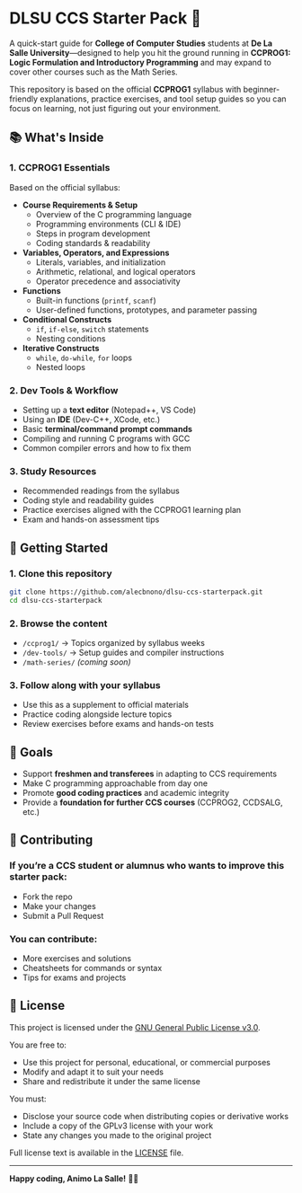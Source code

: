 # DLSU CCS Starter Pack 🎒

A quick-start guide for **College of Computer Studies** students at **De La Salle University**—designed to help you hit the ground running in **CCPROG1: Logic Formulation and Introductory Programming** and may expand to cover other courses such as the Math Series.

This repository is based on the official **CCPROG1** syllabus with beginner-friendly explanations, practice exercises, and tool setup guides so you can focus on learning, not just figuring out your environment.

## 📚 What's Inside

### 1. CCPROG1 Essentials

Based on the official syllabus:

- **Course Requirements & Setup**
  - Overview of the C programming language
  - Programming environments (CLI & IDE)
  - Steps in program development
  - Coding standards & readability
- **Variables, Operators, and Expressions**
  - Literals, variables, and initialization
  - Arithmetic, relational, and logical operators
  - Operator precedence and associativity
- **Functions**
  - Built-in functions (`printf`, `scanf`)
  - User-defined functions, prototypes, and parameter passing
- **Conditional Constructs**
  - `if`, `if-else`, `switch` statements
  - Nesting conditions
- **Iterative Constructs**
  - `while`, `do-while`, `for` loops
  - Nested loops

### 2. Dev Tools & Workflow

- Setting up a **text editor** (Notepad++, VS Code)
- Using an **IDE** (Dev-C++, XCode, etc.)
- Basic **terminal/command prompt commands**
- Compiling and running C programs with GCC
- Common compiler errors and how to fix them

### 3. Study Resources

- Recommended readings from the syllabus
- Coding style and readability guides
- Practice exercises aligned with the CCPROG1 learning plan
- Exam and hands-on assessment tips

## 🚀 Getting Started

### 1. **Clone this repository**

```bash
git clone https://github.com/alecbnono/dlsu-ccs-starterpack.git
cd dlsu-ccs-starterpack
```

### 2. Browse the content

- `/ccprog1/` → Topics organized by syllabus weeks
- `/dev-tools/` → Setup guides and compiler instructions
- `/math-series/` _(coming soon)_

### 3. Follow along with your syllabus

- Use this as a supplement to official materials
- Practice coding alongside lecture topics
- Review exercises before exams and hands-on tests

## 🎯 Goals

- Support **freshmen and transferees** in adapting to CCS requirements
- Make C programming approachable from day one
- Promote **good coding practices** and academic integrity
- Provide a **foundation for further CCS courses** (CCPROG2, CCDSALG, etc.)

## 🤝 Contributing

### If you’re a CCS student or alumnus who wants to improve this starter pack:

- Fork the repo
- Make your changes
- Submit a Pull Request

### You can contribute:

- More exercises and solutions
- Cheatsheets for commands or syntax
- Tips for exams and projects

## 📄 License

This project is licensed under the [GNU General Public License v3.0](LICENSE).

You are free to:

- Use this project for personal, educational, or commercial purposes
- Modify and adapt it to suit your needs
- Share and redistribute it under the same license

You must:

- Disclose your source code when distributing copies or derivative works
- Include a copy of the GPLv3 license with your work
- State any changes you made to the original project

Full license text is available in the [LICENSE](LICENSE) file.

---

**Happy coding, Animo La Salle!** 💚🏹
